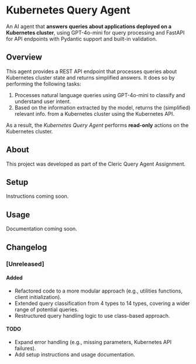 # Kubernetes Query Agent

An AI agent that **answers queries about applications deployed on a Kubernetes cluster**, using GPT-4o-mini for query processing and FastAPI for API endpoints with Pydantic support and built-in validation.

## Overview
This agent provides a REST API endpoint that processes queries about Kubernetes cluster state and returns simplified answers. It does so by performing the following tasks:

1. Processes natural language queries using GPT-4o-mini to classify and understand user intent.
2. Based on the information extracted by the model, returns the (simplified) relevant info. from a Kubernetes cluster using the Kubernetes API.

As a result, the *Kubernetes Query Agent* performs **read-only** actions on the Kubernetes cluster.

## About
This project was developed as part of the Cleric Query Agent Assignment.

## Setup
Instructions coming soon.

## Usage
Documentation coming soon.

## Changelog

### [Unreleased]
#### Added
- Refactored code to a more modular approach (e.g., utilities functions, client initialization).
- Extended query classification from 4 types to 14 types, covering a wider range of potential queries.
- Restructured query handling logic to use class-based approach.

#### TODO
- Expand error handling (e.g., missing parameters, Kubernetes API failures).
- Add setup instructions and usage documentation.
